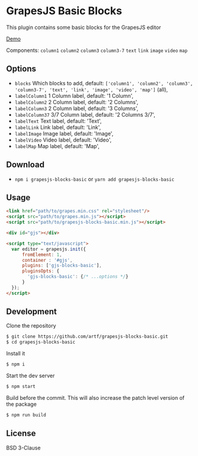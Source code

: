 # GrapesJS Basic Blocks

This plugin contains some basic blocks for the GrapesJS editor

[Demo](http://grapesjs.com/demo.html)
<br/>

Components:
`column1`
`column2`
`column3`
`column3-7`
`text`
`link`
`image`
`video`
`map`



## Options

* `blocks` Which blocks to add, default: `['column1', 'column2', 'column3', 'column3-7', 'text', 'link', 'image', 'video', 'map']` (all),
* `labelColumn1` 1 Column label, default: '1 Column',
* `labelColumn2` 2 Column label, default: '2 Columns',
* `labelColumn3` 2 Column label, default: '3 Columns',
* `labelColumn37` 3/7 Column label, default: '2 Columns 3/7',
* `labelText` Text label, default: 'Text',
* `labelLink` Link label, default: 'Link',
* `labelImage` Image label, default: 'Image',
* `labelVideo` Video label, default: 'Video',
* `labelMap` Map label, default: 'Map',



## Download

* `npm i grapesjs-blocks-basic` or `yarn add grapesjs-blocks-basic`



## Usage

```html
<link href="path/to/grapes.min.css" rel="stylesheet"/>
<script src="path/to/grapes.min.js"></script>
<script src="path/to/grapesjs-blocks-basic.min.js"></script>

<div id="gjs"></div>

<script type="text/javascript">
  var editor = grapesjs.init({
      fromElement: 1,
      container : '#gjs',
      plugins: ['gjs-blocks-basic'],
      pluginsOpts: {
        'gjs-blocks-basic': {/* ...options */}
      }
  });
</script>
```



## Development

Clone the repository

```sh
$ git clone https://github.com/artf/grapesjs-blocks-basic.git
$ cd grapesjs-blocks-basic
```

Install it

```sh
$ npm i
```

Start the dev server

```sh
$ npm start
```

Build before the commit. This will also increase the patch level version of the package

```sh
$ npm run build
```



## License

BSD 3-Clause
